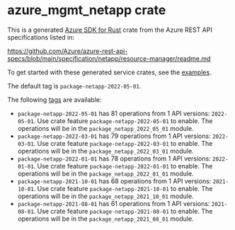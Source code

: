 # azure_mgmt_netapp crate

This is a generated [Azure SDK for Rust](https://github.com/Azure/azure-sdk-for-rust) crate from the Azure REST API specifications listed in:

https://github.com/Azure/azure-rest-api-specs/blob/main/specification/netapp/resource-manager/readme.md

To get started with these generated service crates, see the [examples](https://github.com/Azure/azure-sdk-for-rust/blob/main/services/README.md#examples).

The default tag is `package-netapp-2022-05-01`.

The following [tags](https://github.com/Azure/azure-sdk-for-rust/blob/main/services/tags.md) are available:

- `package-netapp-2022-05-01` has 81 operations from 1 API versions: `2022-05-01`. Use crate feature `package-netapp-2022-05-01` to enable. The operations will be in the `package_netapp_2022_05_01` module.
- `package-netapp-2022-03-01` has 79 operations from 1 API versions: `2022-03-01`. Use crate feature `package-netapp-2022-03-01` to enable. The operations will be in the `package_netapp_2022_03_01` module.
- `package-netapp-2022-01-01` has 78 operations from 1 API versions: `2022-01-01`. Use crate feature `package-netapp-2022-01-01` to enable. The operations will be in the `package_netapp_2022_01_01` module.
- `package-netapp-2021-10-01` has 68 operations from 1 API versions: `2021-10-01`. Use crate feature `package-netapp-2021-10-01` to enable. The operations will be in the `package_netapp_2021_10_01` module.
- `package-netapp-2021-08-01` has 61 operations from 1 API versions: `2021-08-01`. Use crate feature `package-netapp-2021-08-01` to enable. The operations will be in the `package_netapp_2021_08_01` module.